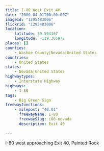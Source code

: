 ```yaml
---
title: I-80 West Exit 40
date: "2006-04-01T00:00:00Z"
imageid: "1295483006"
flickrid: "1295483006"
location:
    latitude: 39.594167
    longitude: -119.365972
places: []
counties:
    - Washoe County|Nevada|United States
countries:
    - United States
states:
    - Nevada|United States
highwaytypes:
    - Interstate Highway
highways:
    - I-80
tags:
    - Big Green Sign
freewayJunctions:
    - milepost: "40.01"
      freewayName: I-80
      freewaySlug: i80-nevada
      description: Exit 40

---
```

I-80 west approaching Exit 40, Painted Rock